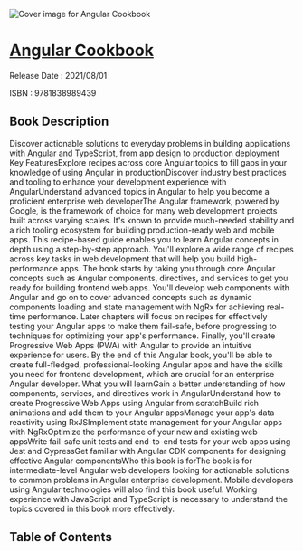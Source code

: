 ![Cover image for Angular Cookbook](https://imgdetail.ebookreading.net/cover/cover/202109/EB9781838989439.jpg)

[Angular Cookbook](https://ebookreading.net/view/book/Angular+Cookbook-EB9781838989439_1.html "Angular Cookbook")
====================================================================================================================

Release Date : 2021/08/01

ISBN : 9781838989439

Book Description
-----------------

Discover actionable solutions to everyday problems in building applications with Angular and TypeScript, from app design to production deployment
Key FeaturesExplore recipes across core Angular topics to fill gaps in your knowledge of using Angular in productionDiscover industry best practices and tooling to enhance your development experience with AngularUnderstand advanced topics in Angular to help you become a proficient enterprise web developerThe Angular framework, powered by Google, is the framework of choice for many web development projects built across varying scales. It's known to provide much-needed stability and a rich tooling ecosystem for building production-ready web and mobile apps. This recipe-based guide enables you to learn Angular concepts in depth using a step-by-step approach. You'll explore a wide range of recipes across key tasks in web development that will help you build high-performance apps.
The book starts by taking you through core Angular concepts such as Angular components, directives, and services to get you ready for building frontend web apps. You'll develop web components with Angular and go on to cover advanced concepts such as dynamic components loading and state management with NgRx for achieving real-time performance. Later chapters will focus on recipes for effectively testing your Angular apps to make them fail-safe, before progressing to techniques for optimizing your app's performance. Finally, you'll create Progressive Web Apps (PWA) with Angular to provide an intuitive experience for users.
By the end of this Angular book, you'll be able to create full-fledged, professional-looking Angular apps and have the skills you need for frontend development, which are crucial for an enterprise Angular developer.
What you will learnGain a better understanding of how components, services, and directives work in AngularUnderstand how to create Progressive Web Apps using Angular from scratchBuild rich animations and add them to your Angular appsManage your app's data reactivity using RxJSImplement state management for your Angular apps with NgRxOptimize the performance of your new and existing web appsWrite fail-safe unit tests and end-to-end tests for your web apps using Jest and CypressGet familiar with Angular CDK components for designing effective Angular componentsWho this book is forThe book is for intermediate-level Angular web developers looking for actionable solutions to common problems in Angular enterprise development. Mobile developers using Angular technologies will also find this book useful. Working experience with JavaScript and TypeScript is necessary to understand the topics covered in this book more effectively.


Table of Contents
-----------------

